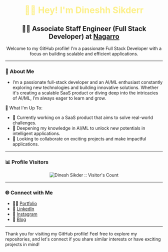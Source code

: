 <h1 align="center" style="color:#fcef88">👋🏻 Hey! I'm <b>Dineshh Sikderr</b></h1>
<h2 align="center">👨‍💻 Associate Staff Engineer (Full Stack Developer) at <a href="https://www.nagarro.com/en" target="_blank">Nagarro</a></h2>

<p align="center">
  Welcome to my GitHub profile! I'm a passionate Full Stack Developer with a focus on building scalable and efficient applications.
</p>

---

### 🚀 About Me
- I’m a passionate full-stack developer and an AI/ML enthusiast constantly exploring new technologies and building innovative solutions. Whether it's creating a scalable SaaS product or diving deep into the intricacies of AI/ML, I’m always eager to learn and grow.

🌟 What I'm Up To:
- 🔭 Currently working on a SaaS product that aims to solve real-world challenges.
- 🌱 Deepening my knowledge in AI/ML to unlock new potentials in intelligent applications.
- 👯 Looking to collaborate on exciting projects and make impactful applications.

---

### 📊 Profile Visitors
<p align="center">
  <img align="center" src="https://profile-counter.glitch.me/{Dineshsikder}/count.svg" alt="Dinesh Sikder :: Visitor's Count" />
</p>

---

### 🌐 Connect with Me
- 👨‍💻 [Portfolio](https://dineshsikder.github.io/)
- 💼 [LinkedIn](https://www.linkedin.com/in/dinesh-sikder-42886111a/)
- 💬 [Instagram](https://www.instagram.com/dinesh_sikder/)
- 📝 [Blog](https://www.dstechguru.com/)

---

Thank you for visiting my GitHub profile! Feel free to explore my repositories, and let's connect if you share similar interests or have exciting projects in mind!
